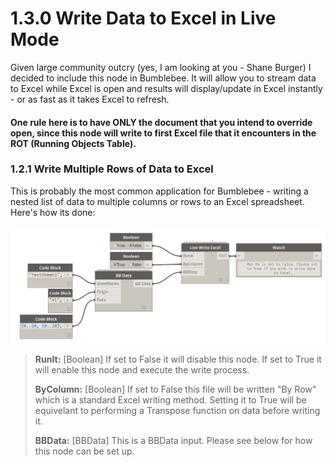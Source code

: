# 1.3.0 Write Data to Excel in Live Mode

Given large community outcry (yes, I am looking at you - Shane Burger) I decided to include this node in Bumblebee. It will allow you to stream data to Excel while Excel is open and results will display/update in Excel instantly - or as fast as it takes Excel to refresh. 

#### One rule here is to have ONLY the document that you intend to override open, since this node will write to first Excel file that it encounters in the ROT (Running Objects Table). 

### 1.2.1 Write Multiple Rows of Data to Excel

This is probably the most common application for Bumblebee - writing a nested list of data to multiple columns or rows to an Excel spreadsheet. Here's how its done: 

![](image01.png)

<blockquote>

<p><b>RunIt:</b> [Boolean] If set to False it will disable this node. If set to True it will enable this node and execute the write process.</p>

<p><b>ByColumn:</b> [Boolean] If set to False this file will be written "By Row" which is a standard Excel writing method. Setting it to True will be equivelant to performing a Transpose function on data before writing it.</p>

<p><b>BBData:</b> [BBData] This is a BBData input. Please see below for how this node can be set up.</p>
</blockquote>